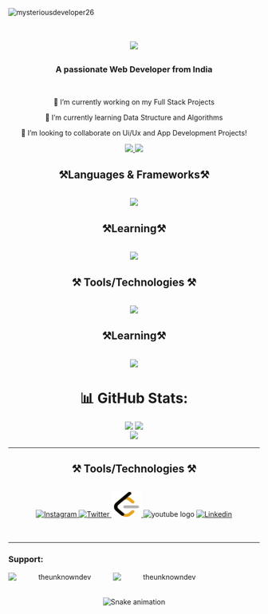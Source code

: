 <p align="left"> <img src="https://komarev.com/ghpvc/?username=mysteriousdeveloper26&label=Profile%20views&color=0e75b6&style=flat" alt="mysteriousdeveloper26" /> </p>
<h1 align="center">
    <img src="https://readme-typing-svg.herokuapp.com/?font=Righteous&size=35&center=true&vCenter=true&width=500&height=70&duration=4000&lines=Hi+There!+👋;+I'm+Mysterious+Developer!;" />
</h1>

<h3 align="center">A passionate Web Developer from India </h3>

<br/>

<div align="center">
 
 🔭  I’m currently working on my Full Stack Projects
 
  🌱 I’m currently learning Data Structure and Algorithms
  
👯 I’m looking to collaborate on Ui/Ux and App Development Projects!


 </div>
 
<div align="center"> 
  <a href="mailto:">
    <img src="https://img.shields.io/badge/Gmail-333333?style=for-the-badge&logo=gmail&logoColor=red" />
  </a>
  <a href="https://linkedin.com/in/" target="_blank">
    <img src="https://img.shields.io/badge/LinkedIn-0077B5?style=for-the-badge&logo=linkedin&logoColor=white" target="_blank" />
  </a>
  <!-- <a href="https://salesp07.github.io" target="_blank">
     <img src="https://img.shields.io/badge/Portfolio-FF5722?style=for-the-badge&logo=todoist&logoColor=white" target="_blank" /> <!-- sqlite, safari, google-chrome are other good icon options -->
<!--   </a> --> 
</div>



 
<h2 align="center">⚒️Languages & Frameworks⚒️</h2>
<br/>
<div align="center">
    <img src="https://skillicons.dev/icons?i=cpp,c,python,bootstrap,html,css,tailwind,nodejs,javascript,mongodb" />
    
</div>


<h2 align="center">⚒️Learning⚒️</h2>
<br/>
<div align="center">
    <img src="https://skillicons.dev/icons?i=flutter" />
    
<h2 align="center">⚒️ Tools/Technologies ⚒️</h2>
<br/>
<div align="center">
    <img src="https://skillicons.dev/icons?i=git,github,vscode,atom,ps,pr,xd,vercel,ae,ai,figma" />
    
</div>
<h2 align="center">⚒️Learning⚒️</h2>
<br/>
<div align="center">
    <img src="https://skillicons.dev/icons?i=blender" />
    
</div>
<!-- ----------- GITHUB STATS SECTION ------------ -->


# 📊 GitHub Stats:
![](https://github-readme-stats.vercel.app/api?username=mysteriousdeveloper26&theme=radical&hide_border=false&include_all_commits=false&count_private=false)
![](https://github-readme-streak-stats.herokuapp.com/?user=mysteriousdeveloper26&theme=radical&hide_border=false)<br/>
![](https://github-readme-stats.vercel.app/api/top-langs/?username=mysteriousdeveloper26&theme=radical&hide_border=false&include_all_commits=false&count_private=false&layout=compact)



<hr>

<!-- ----------- CONNECT WITH ME SECTION -------------- -->

<h2 align="center">⚒️ Tools/Technologies ⚒️</h2>
<br/>
<div align="center">
    <a href="https://www.youtube.com/watch?v=JIxRaOQfxAo"><img src="https://skillicons.dev/icons?i=instagram" alt="Instagram" >
    </a>
      <a href="https://www.youtube.com/watch?v=JIxRaOQfxAo"><img src="https://skillicons.dev/icons?i=twitter" alt="Twitter" >
    </a>
      <a href="https://www.youtube.com/watch?v=JIxRaOQfxAo"><img src="leetcode.svg" width="60" height="50" alt="Leetcode" >
    </a>
   <img src="https://raw.githubusercontent.com/maurodesouza/profile-readme-generator/master/src/assets/icons/social/youtube/default.svg" width="60" height="50" alt="youtube logo"  />
       <a href="https://www.youtube.com/watch?v=JIxRaOQfxAo"><img src="https://skillicons.dev/icons?i=linkedin" alt="Linkedin" >
    </a>


</div>
<br>
<br>

</p>


<hr>

<h3 align="left">Support:</h3>
<p><a href="https://www.buymeacoffee.com/theunknowndev"> <img align="left" src="https://cdn.buymeacoffee.com/buttons/v2/default-yellow.png" height="50" width="210" alt="theunknowndev" /></a><a href="https://ko-fi.com/theunknowndev"> <img align="left" src="https://cdn.ko-fi.com/cdn/kofi3.png?v=3" height="50" width="210" alt="theunknowndev" /></a></p><br><br>




![Snake animation](https://raw.githubusercontent.com/{mysteriousdevelopet26}/{mysteriousdeveloper26}/output/github-contribution-grid-snake-dark.svg)


<!-- ------ CONNECT WITH ME SECTION END ----------------- ---!>

